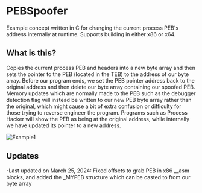 # PEBSpoofer
Example concept written in C for changing the current process PEB's address internally at runtime. Supports building in either x86 or x64.

## What is this?

Copies the current process PEB and headers into a new byte array and then sets the pointer to the PEB (located in the TEB) to the address of our byte array. Before our program ends, we set the PEB pointer address back to the original address and then delete our byte array containing our spoofed PEB. Memory updates which are normally made to the PEB such as the debugger detection flag will instead be written to our new PEB byte array rather than the original, which might cause a bit of extra confusion or difficulty for those trying to reverse engineer the program. Programs such as Process Hacker will show the PEB as being at the original address, while internally we have updated its pointer to a new address.

![Example1](https://github.com/AlSch092/PEBSpoofer/assets/94417808/b99e6235-1bca-430d-86c2-ef86d85ebfef)

## Updates

-Last updated on March 25, 2024: Fixed offsets to grab PEB in x86 __asm blocks, and added the _MYPEB structure which can be casted to from our byte array
